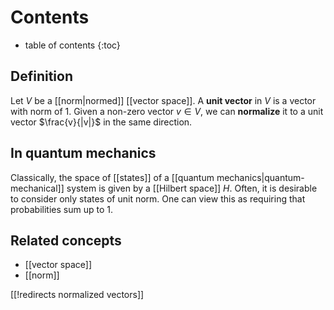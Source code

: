 
# Contents
* table of contents
{:toc}

## Definition
Let $V$ be a [[norm|normed]] [[vector space]]. A **unit vector** in $V$ is a vector with norm of 1. Given a non-zero vector $v \in V$, we can **normalize** it to a unit vector $\frac{v}{|v|}$ in the same direction.

## In quantum mechanics

Classically, the space of [[states]] of a [[quantum mechanics|quantum-mechanical]] system is given by a [[Hilbert space]] $H$. Often, it is desirable to consider only states of unit norm. One can view this as requiring that probabilities sum up to 1.

## Related concepts

* [[vector space]]
* [[norm]]

[[!redirects normalized vectors]]